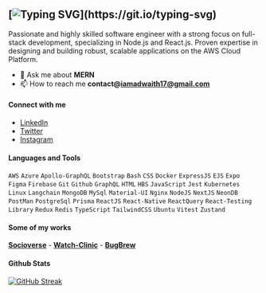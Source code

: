 ## [![Typing SVG](https://readme-typing-svg.herokuapp.com?font=Architects+Daughter&color=7AF79A&size=30&lines=Hey+👋,+I'm+Adwaith+Athman!;I'm+a+MERN+Stack+Developer...;)](https://git.io/typing-svg) 

Passionate and highly skilled software engineer with a strong focus on full-stack development, specializing in Node.js and React.js. Proven expertise in designing and building robust, scalable applications on the AWS Cloud Platform.

- 💬 Ask me about **MERN**
- 📫 How to reach me **contact@iamadwaith17@gmail.com**

#### Connect with me
- [LinkedIn](https://www.linkedin.com/in/adwaith-athman/)
- [Twitter](https://twitter.com/Adwaith_17)
- [Instagram](https://www.instagram.com/adwaith_athman_17/)

#### Languages and Tools 

`AWS` `Azure` `Apollo-GraphQL` `Bootstrap` `Bash` `CSS` `Docker` `ExpressJS` `EJS` `Expo` `Figma` `Firebase` `Git` `Github` `GraphQL` `HTML` `HBS` `JavaScript` `Jest` `Kubernetes` `Linux` `Langchain` `MongoDB` `MySql` `Material-UI` `Nginx` `NodeJS` `NextJS` `NeonDB` `PostMan` `PostgreSql` `Prisma` `ReactJS` `React-Native` `ReactQuery` `React-Testing Library` `Redux` `Redis` `TypeScript` `TailwindCSS` `Ubuntu` `Vitest` `Zustand`

#### Some of my works

[**Socioverse**](https://socioverse.online/) -
[**Watch-Clinic**](https://watchclinic.tech/) -
[**BugBrew**](https://bug-brew-issue-tracker.vercel.app/)

#### Github Stats

[![GitHub Streak](https://github-readme-streak-stats.herokuapp.com?user=AdwaithAthman&theme=tokyonight&hide_border=true)](https://git.io/streak-stats)

